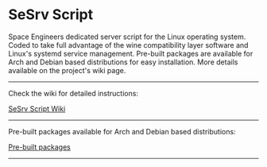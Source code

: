 # SeSrv Script

Space Engineers dedicated server script for the Linux operating system. Coded to take full advantage of the wine compatibility layer software and Linux's systemd service management. Pre-built packages are available for Arch and Debian based distributions for easy installation. More details available on the project's wiki page.

-------------------------

Check the wiki for detailed instructions:

[SeSrv Script Wiki](../../wikis)

-------------------------

Pre-built packages available for Arch and Debian based distributions:

[Pre-built packages](https://github.com/7thCore/pkg-repo)

-------------------------
